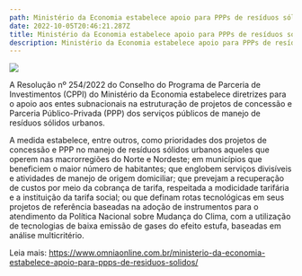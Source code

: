 ```yaml
---
path: Ministério da Economia estabelece apoio para PPPs de resíduos sólidos
date: 2022-10-05T20:46:21.287Z
title: Ministério da Economia estabelece apoio para PPPs de resíduos sólidos
description: Ministério da Economia estabelece apoio para PPPs de resíduos sólidos
---
```

<!--StartFragment-->

![](https://www.omniaonline.com.br/wp-content/uploads/2022/10/Site-LinkedIn-Facebook-25.png)

A Resolução nº 254/2022 do Conselho do Programa de Parceria de Investimentos (CPPI) do Ministério da Economia estabelece diretrizes para o apoio aos entes subnacionais na estruturação de projetos de concessão e Parceria Público-Privada (PPP) dos serviços públicos de manejo de resíduos sólidos urbanos.

A medida estabelece, entre outros, como prioridades dos projetos de concessão e PPP no manejo de resíduos sólidos urbanos aqueles que operem nas macrorregiões do Norte e Nordeste; em municípios que beneficiem o maior número de habitantes; que englobem serviços divisíveis e atividades de manejo de origem domiciliar; que prevejam a recuperação de custos por meio da cobrança de tarifa, respeitada a modicidade tarifária e a instituição da tarifa social; ou que definam rotas tecnológicas em seus projetos de referência baseadas na adoção de instrumentos para o atendimento da Política Nacional sobre Mudança do Clima, com a utilização de tecnologias de baixa emissão de gases do efeito estufa, baseadas em análise multicritério.

L﻿eia mais: https://www.omniaonline.com.br/ministerio-da-economia-estabelece-apoio-para-ppps-de-residuos-solidos/

<!--EndFragment-->